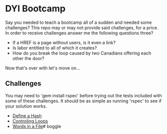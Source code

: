 # DYI Bootcamp
Say you needed to teach a bootcamp all of a sudden and needed some challenges? This repo may or may not provide said challenges, for a price. In order to receive challenges answer me the following questions three?

* If a HREF is a page without users, is it even a link?
* Is labor entitled to all of which it creates?
* How do you break the loop caused by two Canadians offering each other the door?

Now that's over with let's move on...

## Challenges
You may need to 'gem install rspec' before trying out the tests included with some of these challenges. It should be as simple as running 'rspec' to see if your solution works.

- [Define a Hash](./define_a_hash/)
- [Controling Loops](./ruby-drill-control-flow-in-loops-challenge-master/)
- [Words in a File](./words-in-a-file-challenge-master/)# boggle
